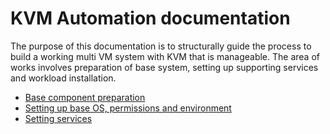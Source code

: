# KVM Automation documentation

The purpose of this documentation is to structurally guide the process to build a working multi VM system with KVM that is manageable. The area of works involves preparation of base system, setting up supporting services and workload installation.

* [Base component preparation](./base.md)
* [Setting up base OS, permissions and environment](./setup-sys.md)
* [Setting services](./setup-svc.md)
